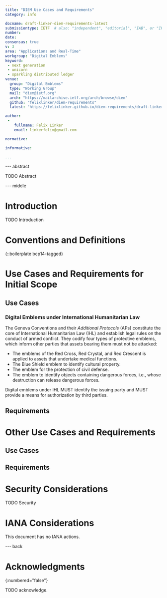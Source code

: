```yaml
---
title: "DIEM Use Cases and Requirements"
category: info

docname: draft-linker-diem-requirements-latest
submissiontype: IETF  # also: "independent", "editorial", "IAB", or "IRTF"
number:
date:
consensus: true
v: 3
area: "Applications and Real-Time"
workgroup: "Digital Emblems"
keyword:
 - next generation
 - unicorn
 - sparkling distributed ledger
venue:
  group: "Digital Emblems"
  type: "Working Group"
  mail: "diem@ietf.org"
  arch: "https://mailarchive.ietf.org/arch/browse/diem"
  github: "felixlinker/diem-requirements"
  latest: "https://felixlinker.github.io/diem-requirements/draft-linker-diem-requirements.html"

author:
 -
    fullname: Felix Linker
    email: linkerfelix@gmail.com

normative:

informative:

...
```


--- abstract

TODO Abstract


--- middle

# Introduction

TODO Introduction


# Conventions and Definitions

{::boilerplate bcp14-tagged}

# Use Cases and Requirements for Initial Scope

## Use Cases

### Digital Emblems under International Humanitarian Law

The Geneva Conventions and their *Additional Protocols* (APs) constitute the core of International Humanitarian Law (IHL) and establish legal rules on the conduct of armed conflict.
They codify four types of protective emblems, which inform other parties that assets bearing them must not be attacked:

- The emblems of the Red Cross, Red Crystal, and Red Crescent is applied to assets that undertake medical functions.
- The Blue Shield emblem to identify cultural property.
- The emblem for the protection of civil defense.
- The emblem to identify objects containing dangerous forces, i.e., whose destruction can release dangerous forces.

Digital emblems under IHL MUST identify the issuing party and MUST provide a means for authorization by third parties.

## Requirements

# Other Use Cases and Requirements

## Use Cases

## Requirements

# Security Considerations

TODO Security


# IANA Considerations

This document has no IANA actions.


--- back

# Acknowledgments
{:numbered="false"}

TODO acknowledge.
